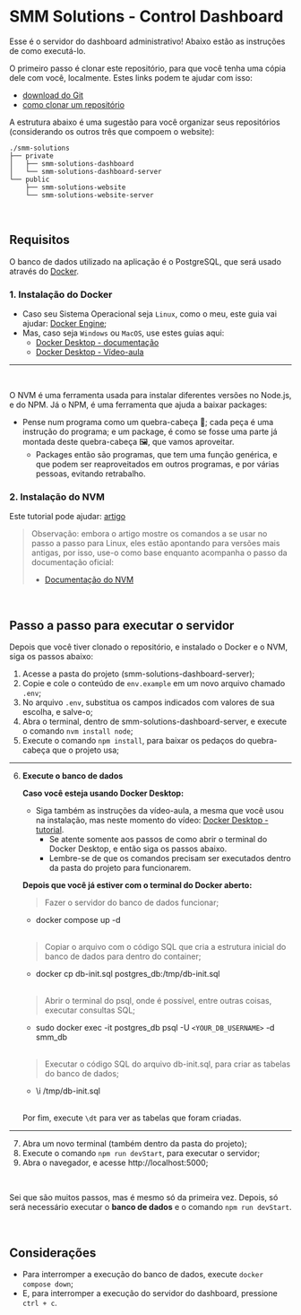 # SMM Solutions - Control Dashboard

Esse é o servidor do dashboard administrativo! Abaixo estão as instruções de como executá-lo.

O primeiro passo é clonar este repositório, para que você tenha uma cópia dele com você, localmente. Estes links podem te ajudar com isso: 
- [download do Git](https://git-scm.com/downloads)
- [como clonar um repositório](https://www.youtube.com/watch?v=w7JF8XSlO2M) 

A estrutura abaixo é uma sugestão para você organizar seus repositórios (considerando os outros três que compoem o website):
```
./smm-solutions  
├── private  
│   ├── smm-solutions-dashboard  
│   └── smm-solutions-dashboard-server
└── public  
    ├── smm-solutions-website  
    └── smm-solutions-website-server
``` 

<br>

## Requisitos
O banco de dados utilizado na aplicação é o PostgreSQL, que será usado através do [Docker](https://www.youtube.com/watch?v=-pUZBovqRcU).
### 1. Instalação do Docker
- Caso seu Sistema Operacional seja `Linux`, como o meu, este guia vai ajudar: [Docker Engine](https://docs.docker.com/engine/install/);
- Mas, caso seja `Windows` ou `MacOS`, use estes guias aqui: 
    - [Docker Desktop - documentação](https://docs.docker.com/desktop/)
    - [Docker Desktop - Vídeo-aula](https://www.youtube.com/watch?v=cMyoSkQZ41E)
<hr>
<br>

O NVM é uma ferramenta usada para instalar diferentes versões no Node.js, e do NPM. Já o NPM, é uma ferramenta que ajuda a baixar packages:  <br>
- Pense num programa como um quebra-cabeça 🧩; cada peça é uma instrução do programa; e um package, é como se fosse uma parte já montada deste quebra-cabeça 🖼️, que vamos aproveitar.  <br>
    - Packages então são programas, que tem uma função genérica, e que podem ser reaproveitados em outros programas, e por várias pessoas, evitando retrabalho.

### 2. Instalação do NVM
Este tutorial pode ajudar: [artigo](https://www.freecodecamp.org/news/node-version-manager-nvm-install-guide/)
> Observação: embora o artigo mostre os comandos a se usar no passo a passo para Linux, eles estão apontando para versões mais antigas, por isso, use-o como base enquanto acompanha o passo da documentação oficial:
>   - [Documentação do NVM](https://github.com/nvm-sh/nvm?tab=readme-ov-file#installing-and-updating)

<br>

## Passo a passo para executar o servidor
Depois que você tiver clonado o repositório, e instalado o Docker e o NVM, siga os passos abaixo:

1. Acesse a pasta do projeto (smm-solutions-dashboard-server);
2. Copie e cole o conteúdo de `env.example` em um novo arquivo chamado `.env`;
3. No arquivo `.env`, substitua os campos indicados com valores de sua escolha, e salve-o;
4. Abra o terminal, dentro de smm-solutions-dashboard-server, e execute o comando `nvm install node`;
5. Execute o comando `npm install`, para baixar os pedaços do quebra-cabeça que o projeto usa;
<hr>

6. **Execute o banco de dados**  

    **Caso você esteja usando Docker Desktop:**  
    - Siga também as instruções da vídeo-aula, a mesma que você usou na instalação, mas neste momento do vídeo: [Docker Desktop - tutorial](https://youtu.be/cMyoSkQZ41E?t=392).  
        - Se atente somente aos passos de como abrir o terminal do Docker Desktop, e então siga os passos abaixo.
        - Lembre-se de que os comandos precisam ser executados dentro da pasta do projeto para funcionarem.

    **Depois que você já estiver com o terminal do Docker aberto:**  
    >  Fazer o servidor do banco de dados funcionar;
    - docker compose up -d
    
    <br>

    > Copiar o arquivo com o código SQL que cria a estrutura inicial do banco de dados para dentro do container;
    - docker cp db-init.sql postgres_db:/tmp/db-init.sql
     
    <br>
    
    > Abrir o terminal do psql, onde é possível, entre outras coisas, executar consultas SQL;
    - sudo docker exec -it postgres_db psql -U `<YOUR_DB_USERNAME>` -d smm_db
     
    <br>
    
    > Executar o código SQL do arquivo db-init.sql, para criar as tabelas do banco de dados;
    - \i /tmp/db-init.sql
     
    <br>
    
    Por fim, execute `\dt` para ver as tabelas que foram criadas.
<hr>

7. Abra um novo terminal (também dentro da pasta do projeto);
8. Execute o comando `npm run devStart`, para executar o servidor;
9. Abra o navegador, e acesse http://localhost:5000;

<br>

Sei que são muitos passos, mas é mesmo só da primeira vez. Depois, só será necessário executar o **banco de dados** e o comando `npm run devStart`.

<br>

## Considerações
- Para interromper a execução do banco de dados, execute `docker compose down`; 
- E, para interromper a execução do servidor do dashboard, pressione `ctrl + c`.